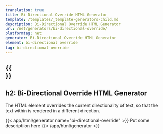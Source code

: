 ```yaml
---
translation: true
title: Bi-Directional Override HTML Generator
template: /templates/_template-generators-child.md
description: Bi-Directional Override HTML Generator
url: /net/generators/bi-directional-override/
platformtag: net
generator: Bi-Directional Override HTML Generator
element: bi-directional override
tag: bi-directional-override
---
```


{{<section overview>}}
---
h2: Bi-Directional Override HTML Generator
---

The [<bdo>](https://html.spec.whatwg.org/multipage/text-level-semantics.html#the-bdo-element) HTML element overrides the current directionality of text, so that the text within is rendered in a different direction.

{{< app/html/generator name="bi-directional-override" >}}
Put some descriptiion here
{{< /app/html/generator >}}